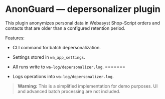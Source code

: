 # AnonGuard — depersonalizer plugin

This plugin anonymizes personal data in Webasyst Shop-Script orders and contacts
that are older than a configured retention period.

Features:

* CLI command for batch depersonalization.
* Settings stored in `wa_app_settings`.

* All runs write to `wa-log/depersonalizer.log`.
=======
* Logs operations into `wa-log/depersonalizer.log`.


> **Warning:** This is a simplified implementation for demo purposes. UI and
> advanced batch processing are not included.
